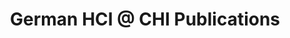 ---
layout: publications
title: "German HCI @ CHI Publications"
header: no
permalink: "/publications"
bib: references
---